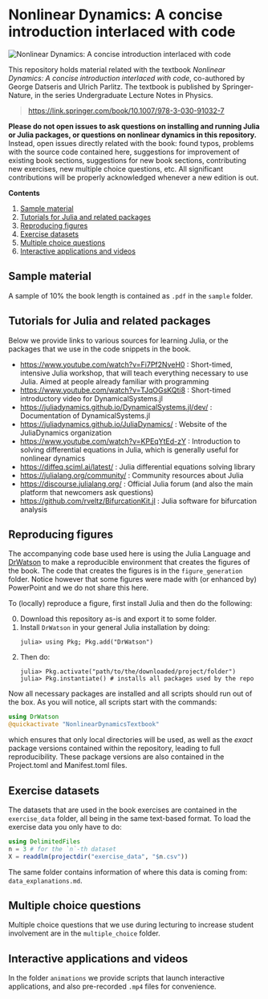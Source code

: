 # Nonlinear Dynamics: A concise introduction interlaced with code

![**Nonlinear Dynamics: A concise introduction interlaced with code**](cover.png)

This repository holds material related with the textbook _Nonlinear Dynamics: A concise introduction interlaced with code_, co-authored by George Datseris and Ulrich Parlitz. The textbook is published by Springer-Nature, in the series Undergraduate Lecture Notes in Physics.

> https://link.springer.com/book/10.1007/978-3-030-91032-7


**Please do not open issues to ask questions on installing and running Julia or Julia packages, or questions on nonlinear dynamics in this repository.** Instead, open issues directly related with the book: found typos, problems with the source code contained here, suggestions for improvement of existing book sections, suggestions for new book sections, contributing new exercises, new multiple choice questions, etc. All significant contributions will be properly acknowledged whenever a new edition is out.

**Contents**
1. [Sample material](#sample-material)
2. [Tutorials for Julia and related packages](#tutorials-for-julia-and-related-packages)
3. [Reproducing figures](#reproducing-figures)
4. [Exercise datasets](#exercise-datasets)
5. [Multiple choice questions](#multiple-choice-questions)
6. [Interactive applications and videos](#interactive-applications-and-videos)

## Sample material
A sample of 10% the book length is contained as `.pdf` in the `sample` folder.

## Tutorials for Julia and related packages
Below we provide links to various sources for learning Julia, or the packages that we use in the code snippets in the book.

- https://www.youtube.com/watch?v=Fi7Pf2NveH0 : Short-timed, intensive Julia workshop, that will teach everything necessary to use Julia. Aimed at people already familiar with programming
- https://www.youtube.com/watch?v=TJqOGsKQti8 : Short-timed introductory video for DynamicalSystems.jl
- https://juliadynamics.github.io/DynamicalSystems.jl/dev/ : Documentation of DynamicalSystems.jl
- https://juliadynamics.github.io/JuliaDynamics/ : Website of the JuliaDynamics organization
- https://www.youtube.com/watch?v=KPEqYtEd-zY : Introduction to solving differential equations in Julia, which is generally useful for nonlinear dynamics
- https://diffeq.sciml.ai/latest/ : Julia differential equations solving library
- https://julialang.org/community/ : Community resources about Julia
- https://discourse.julialang.org/ : Official Julia forum (and also the main platform that newcomers ask questions)
- https://github.com/rveltz/BifurcationKit.jl : Julia software for bifurcation analysis


## Reproducing figures
The accompanying code base used here is using the Julia Language and [DrWatson](https://juliadynamics.github.io/DrWatson.jl/stable/)
to make a reproducible environment that creates the figures of the book.
The code that creates the figures is in the `figure_generation` folder. Notice however that some figures were made with (or enhanced by) PowerPoint and we do not share this here.

To (locally) reproduce a figure, first install Julia and then do the following:

0. Download this repository as-is and export it to some folder.
0. Install `DrWatson` in your general Julia installation by doing:
   ```
   julia> using Pkg; Pkg.add("DrWatson")
   ```
1. Then do:
   ```
   julia> Pkg.activate("path/to/the/downloaded/project/folder")
   julia> Pkg.instantiate() # installs all packages used by the repo
   ```

Now all necessary packages are installed and all scripts should run out of the box.
As you will notice, all scripts start with the commands:
```julia
using DrWatson
@quickactivate "NonlinearDynamicsTextbook"
```
which ensures that only local directories will be used, as well as the *exact* package versions contained within the repository, leading to full reproducibility.
These package versions are also contained in the Project.toml and Manifest.toml files.

## Exercise datasets
The datasets that are used in the book exercises are contained in the `exercise_data` folder, all being in the same text-based format. To load the exercise data you only have to do:
```julia
using DelimitedFiles
n = 3 # for the `n`-th dataset
X = readdlm(projectdir("exercise_data", "$n.csv"))
```

The same folder contains information of where this data is coming from: `data_explanations.md`.

## Multiple choice questions
Multiple choice questions that we use during lecturing to increase student involvement are in the `multiple_choice` folder.

## Interactive applications and videos
In the folder `animations` we provide scripts that launch interactive applications, and also pre-recorded `.mp4` files for convenience.
